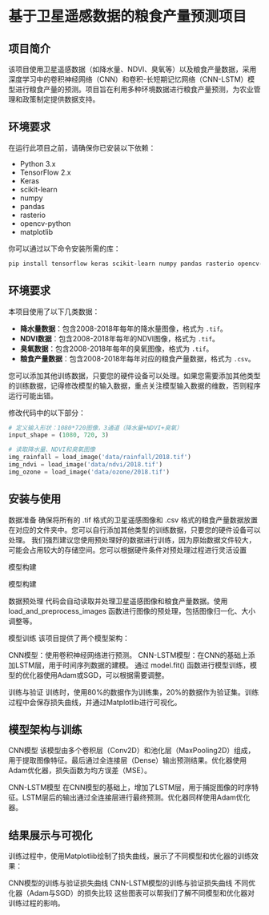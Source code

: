 # 基于卫星遥感数据的粮食产量预测项目

## 项目简介

该项目使用卫星遥感数据（如降水量、NDVI、臭氧等）以及粮食产量数据，采用深度学习中的卷积神经网络（CNN）和卷积-长短期记忆网络（CNN-LSTM）模型进行粮食产量的预测。项目旨在利用多种环境数据进行粮食产量预测，为农业管理和政策制定提供数据支持。

## 环境要求

在运行此项目之前，请确保你已安装以下依赖：

- Python 3.x
- TensorFlow 2.x
- Keras
- scikit-learn
- numpy
- pandas
- rasterio
- opencv-python
- matplotlib

你可以通过以下命令安装所需的库：

```bash
pip install tensorflow keras scikit-learn numpy pandas rasterio opencv-python matplotlib

```

## 环境要求

本项目使用了以下几类数据：

- **降水量数据**：包含2008-2018年每年的降水量图像，格式为 `.tif`。
- **NDVI数据**：包含2008-2018年每年的NDVI图像，格式为 `.tif`。
- **臭氧数据**：包含2008-2018年每年的臭氧图像，格式为 `.tif`。
- **粮食产量数据**：包含2008-2018年每年对应的粮食产量数据，格式为 `.csv`。

您可以添加其他训练数据，只要您的硬件设备可以处理。如果您需要添加其他类型的训练数据，记得修改模型的输入数据，重点关注模型输入数据的维数，否则程序运行可能出错。

修改代码中的以下部分：
```python
# 定义输入形状：1080*720图像，3通道（降水量+NDVI+臭氧）
input_shape = (1080, 720, 3)

```

```python
# 读取降水量、NDVI和臭氧图像
img_rainfall = load_image('data/rainfall/2018.tif')
img_ndvi = load_image('data/ndvi/2018.tif')
img_ozone = load_image('data/ozone/2018.tif')

```

## 安装与使用
数据准备
确保将所有的 .tif 格式的卫星遥感图像和 .csv 格式的粮食产量数据放置在对应的文件夹中。您可以自行添加其他类型的训练数据，只要您的硬件设备可以处理。
我们强烈建议您使用预处理好的数据进行训练，因为原始数据文件较大，可能会占用较大的存储空间。您可以根据硬件条件对预处理过程进行灵活设置

模型构建

模型构建

数据预处理
代码会自动读取并处理卫星遥感图像和粮食产量数据。使用 load_and_preprocess_images 函数进行图像的预处理，包括图像归一化、大小调整等。

模型训练
该项目提供了两个模型架构：

CNN模型：使用卷积神经网络进行预测。
CNN-LSTM模型：在CNN的基础上添加LSTM层，用于时间序列数据的建模。
通过 model.fit() 函数进行模型训练，模型的优化器使用Adam或SGD，可以根据需要调整。

训练与验证
训练时，使用80%的数据作为训练集，20%的数据作为验证集。训练过程中会保存损失曲线，并通过Matplotlib进行可视化。

## 模型架构与训练
CNN模型
该模型由多个卷积层（Conv2D）和池化层（MaxPooling2D）组成，用于提取图像特征。最后通过全连接层（Dense）输出预测结果。优化器使用Adam优化器，损失函数为均方误差（MSE）。

CNN-LSTM模型
在CNN模型的基础上，增加了LSTM层，用于捕捉图像的时序特征。LSTM层后的输出通过全连接层进行最终预测。优化器同样使用Adam优化器。

## 结果展示与可视化
训练过程中，使用Matplotlib绘制了损失曲线，展示了不同模型和优化器的训练效果：

CNN模型的训练与验证损失曲线
CNN-LSTM模型的训练与验证损失曲线
不同优化器（Adam与SGD）的损失比较
这些图表可以帮我们了解不同模型和优化器对训练过程的影响。
